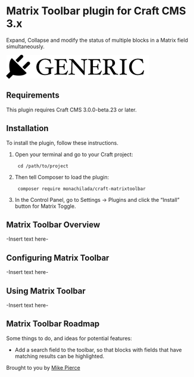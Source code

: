 # Matrix Toolbar plugin for Craft CMS 3.x

Expand, Collapse and modify the status of multiple blocks in a Matrix field simultaneously.

![Screenshot](resources/img/plugin-logo.png)

## Requirements

This plugin requires Craft CMS 3.0.0-beta.23 or later.

## Installation

To install the plugin, follow these instructions.

1. Open your terminal and go to your Craft project:

        cd /path/to/project

2. Then tell Composer to load the plugin:

        composer require monachilada/craft-matrixtoolbar

3. In the Control Panel, go to Settings → Plugins and click the “Install” button for Matrix Toggle.

## Matrix Toolbar Overview

-Insert text here-

## Configuring Matrix Toolbar

-Insert text here-

## Using Matrix Toolbar

-Insert text here-

## Matrix Toolbar Roadmap

Some things to do, and ideas for potential features:

* Add a search field to the toolbar, so that blocks with fields that have matching results can be highlighted.

Brought to you by [Mike Pierce](https://michaelpierce.trade/)
